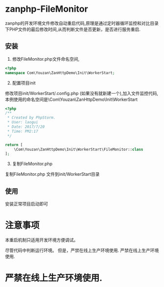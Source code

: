 # zanphp-FileMonitor
zanphp的开发环境文件修改自动重启代码,原理是通过定时器循环监控和对比目录下PHP文件的最后修改时间,从而判断文件是否更新，是否进行服务重启.

## 安装
1. 修改FileMonitor.php文件命名空间, 
```php
<?php
namespace Com\Youzan\ZanHttpDemo\Init\WorkerStart;

```
2. 配置项目init

修改项目init/WorkerStart/.config.php (如果没有就新建一个),加入文件监控代码, 本例使用的命名空间是\Com\Youzan\ZanHttpDemo\Init\WorkerStart

```php
<?php
/**
 * Created by PhpStorm.
 * User: laogui
 * Date: 2017/7/20
 * Time: PM2:17
 */

return [
    \Com\Youzan\ZanHttpDemo\Init\WorkerStart\FileMonitor::class
];

```

3. 复制FileMonitor.php 

复制FileMonitor.php 文件到init/WorkerStart目录

## 使用
安装正常项目启动即可


# 注意事项
本重启机制只适用开发环境方便调试。

尽管代码中判断运行环境。
但是，严禁在线上生产环境使用.
严禁在线上生产环境使用.

# 严禁在线上生产环境使用.